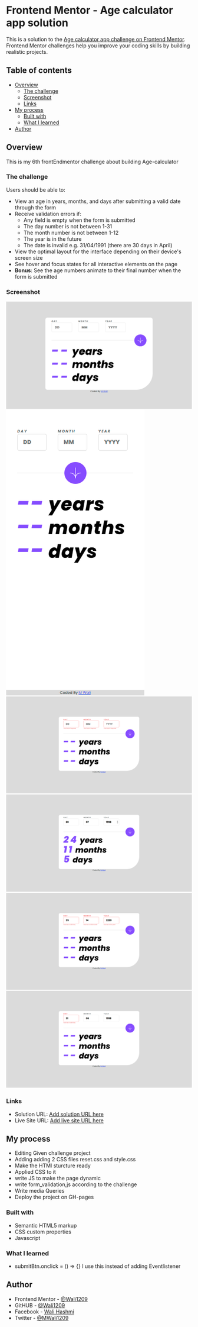 # Frontend Mentor - Age calculator app solution

This is a solution to the [Age calculator app challenge on Frontend Mentor](https://www.frontendmentor.io/challenges/age-calculator-app-dF9DFFpj-Q). Frontend Mentor challenges help you improve your coding skills by building realistic projects.

## Table of contents

- [Overview](#overview)
  - [The challenge](#the-challenge)
  - [Screenshot](#screenshot)
  - [Links](#links)
- [My process](#my-process)
  - [Built with](#built-with)
  - [What I learned](#what-i-learned)
- [Author](#author)

## Overview

This is my 6th frontEndmentor challenge about building Age-calculator

### The challenge

Users should be able to:

- View an age in years, months, and days after submitting a valid date through the form
- Receive validation errors if:
  - Any field is empty when the form is submitted
  - The day number is not between 1-31
  - The month number is not between 1-12
  - The year is in the future
  - The date is invalid e.g. 31/04/1991 (there are 30 days in April)
- View the optimal layout for the interface depending on their device's screen size
- See hover and focus states for all interactive elements on the page
- **Bonus**: See the age numbers animate to their final number when the form is submitted

### Screenshot

![Desktop](./design/output/Desktop1440px.png)
![Mobile](./design/output/Mobile375px.png)
![Empty Field](./design/output/empty.png)
![Correct Insertion](./design/output/fine.png)
![Incorrect Insertion](./design/output/incorrect.png)
![Not Valid Day](./design/output/validDay.png)

### Links

- Solution URL: [Add solution URL here](https://your-solution-url.com)
- Live Site URL: [Add live site URL here](https://your-live-site-url.com)

## My process

- Editing Given challenge project
- Adding adding 2 CSS files reset.css and style.css
- Make the HTMl sturcture ready
- Applied CSS to it
- write JS to make the page dynamic
- write form_validation,js according to the challenge
- Write media Queries
- Deploy the project on GH-pages

### Built with

- Semantic HTML5 markup
- CSS custom properties
- Javascript

### What I learned

- submitBtn.onclick = () => {} I use this instead of adding Eventlistener

## Author

- Frontend Mentor - [@Wali1209](https://www.frontendmentor.io/profile/Wali1209)
- GitHUB - [@Wali1209](https://github.com/Wali1209)
- Facebook - [Wali Hashmi](https://www.facebook.com/mdwali.hashmi.1/)
- Twitter - [@MWali1209](https://twitter.com/MWali1209)
